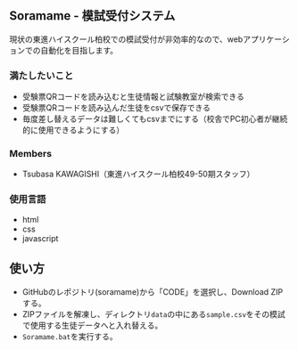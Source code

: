 ## Soramame - 模試受付システム

現状の東進ハイスクール柏校での模試受付が非効率的なので、webアプリケーションでの自動化を目指します。


### 満たしたいこと
- 受験票QRコードを読み込むと生徒情報と試験教室が検索できる
- 受験票QRコードを読み込んだ生徒をcsvで保存できる
- 毎度差し替えるデータは難しくてもcsvまでにする（校舎でPC初心者が継続的に使用できるようにする）

### Members
- Tsubasa KAWAGISHI（東進ハイスクール柏校49-50期スタッフ）

### 使用言語
- html
- css
- javascript



## 使い方
- GitHubのレポジトリ(soramame)から「CODE」を選択し、Download ZIPする。
- ZIPファイルを解凍し、ディレクトリ```data```の中にある```sample.csv```をその模試で使用する生徒データへと入れ替える。
- ```Soramame.bat```を実行する。